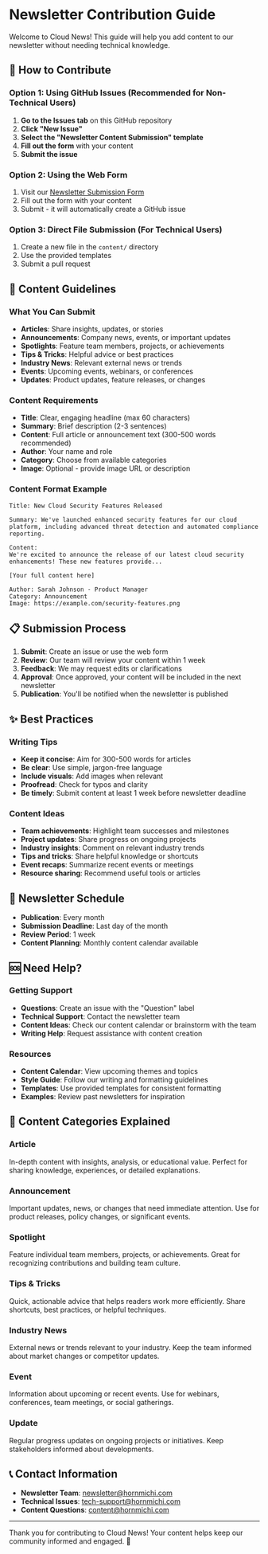 # Newsletter Contribution Guide

Welcome to Cloud News! This guide will help you add content to our newsletter without needing technical knowledge.

## 🚀 How to Contribute

### Option 1: Using GitHub Issues (Recommended for Non-Technical Users)

1. **Go to the Issues tab** on this GitHub repository
2. **Click "New Issue"**
3. **Select the "Newsletter Content Submission" template**
4. **Fill out the form** with your content
5. **Submit the issue**

### Option 2: Using the Web Form

1. Visit our [Newsletter Submission Form](https://hornmichi.github.io/cloud-news/)
2. Fill out the form with your content
3. Submit - it will automatically create a GitHub issue

### Option 3: Direct File Submission (For Technical Users)

1. Create a new file in the `content/` directory
2. Use the provided templates
3. Submit a pull request

## 📝 Content Guidelines

### What You Can Submit

- **Articles**: Share insights, updates, or stories
- **Announcements**: Company news, events, or important updates
- **Spotlights**: Feature team members, projects, or achievements
- **Tips & Tricks**: Helpful advice or best practices
- **Industry News**: Relevant external news or trends
- **Events**: Upcoming events, webinars, or conferences
- **Updates**: Product updates, feature releases, or changes

### Content Requirements

- **Title**: Clear, engaging headline (max 60 characters)
- **Summary**: Brief description (2-3 sentences)
- **Content**: Full article or announcement text (300-500 words recommended)
- **Author**: Your name and role
- **Category**: Choose from available categories
- **Image**: Optional - provide image URL or description

### Content Format Example

```
Title: New Cloud Security Features Released

Summary: We've launched enhanced security features for our cloud platform, including advanced threat detection and automated compliance reporting.

Content:
We're excited to announce the release of our latest cloud security enhancements! These new features provide...

[Your full content here]

Author: Sarah Johnson - Product Manager
Category: Announcement
Image: https://example.com/security-features.png
```

## 📋 Submission Process

1. **Submit**: Create an issue or use the web form
2. **Review**: Our team will review your content within 1 week
3. **Feedback**: We may request edits or clarifications
4. **Approval**: Once approved, your content will be included in the next newsletter
5. **Publication**: You'll be notified when the newsletter is published

## ✨ Best Practices

### Writing Tips

- **Keep it concise**: Aim for 300-500 words for articles
- **Be clear**: Use simple, jargon-free language
- **Include visuals**: Add images when relevant
- **Proofread**: Check for typos and clarity
- **Be timely**: Submit content at least 1 week before newsletter deadline

### Content Ideas

- **Team achievements**: Highlight team successes and milestones
- **Project updates**: Share progress on ongoing projects
- **Industry insights**: Comment on relevant industry trends
- **Tips and tricks**: Share helpful knowledge or shortcuts
- **Event recaps**: Summarize recent events or meetings
- **Resource sharing**: Recommend useful tools or articles

## 📅 Newsletter Schedule

- **Publication**: Every month
- **Submission Deadline**: Last day of the month
- **Review Period**: 1 week
- **Content Planning**: Monthly content calendar available

## 🆘 Need Help?

### Getting Support

- **Questions**: Create an issue with the "Question" label
- **Technical Support**: Contact the newsletter team
- **Content Ideas**: Check our content calendar or brainstorm with the team
- **Writing Help**: Request assistance with content creation

### Resources

- **Content Calendar**: View upcoming themes and topics
- **Style Guide**: Follow our writing and formatting guidelines
- **Templates**: Use provided templates for consistent formatting
- **Examples**: Review past newsletters for inspiration

## 🎯 Content Categories Explained

### Article
In-depth content with insights, analysis, or educational value. Perfect for sharing knowledge, experiences, or detailed explanations.

### Announcement
Important updates, news, or changes that need immediate attention. Use for product releases, policy changes, or significant events.

### Spotlight
Feature individual team members, projects, or achievements. Great for recognizing contributions and building team culture.

### Tips & Tricks
Quick, actionable advice that helps readers work more efficiently. Share shortcuts, best practices, or helpful techniques.

### Industry News
External news or trends relevant to your industry. Keep the team informed about market changes or competitor updates.

### Event
Information about upcoming or recent events. Use for webinars, conferences, team meetings, or social gatherings.

### Update
Regular progress updates on ongoing projects or initiatives. Keep stakeholders informed about developments.

## 📞 Contact Information

- **Newsletter Team**: newsletter@hornmichi.com
- **Technical Issues**: tech-support@hornmichi.com
- **Content Questions**: content@hornmichi.com

---

Thank you for contributing to Cloud News! Your content helps keep our community informed and engaged. 🌟

